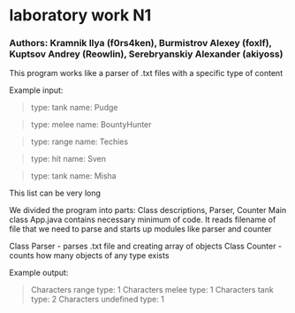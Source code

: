 # laboratory work N1

### Authors: Kramnik Ilya (f0rs4ken), Burmistrov Alexey (foxlf), Kuptsov Andrey (Reowlin), Serebryanskiy Alexander (akiyoss)

This program works like a parser of .txt files with a specific type of content

Example input: 

> type: tank name: Pudge

> type: melee name: BountyHunter

> type: range name: Techies

> type: hit name: Sven

> type: tank name: Misha

This list can be very long

We divided the program into parts: Class descriptions, Parser, Counter
Main class App.java contains necessary minimum of code. It reads filename of file that we need to parse and starts up modules like parser and counter

Class Parser - parses .txt file and creating array of objects
Class Counter - counts how many objects of any type exists

Example output:

> Characters range type: 1
> Characters melee type: 1
> Characters tank type: 2
> Characters undefined type: 1
